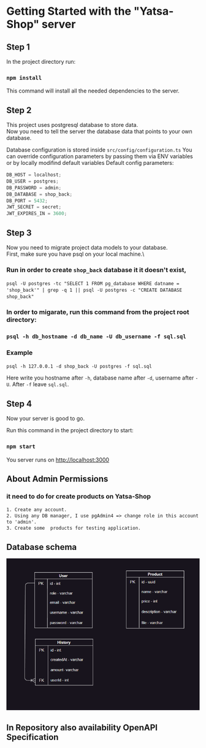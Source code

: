 # Getting Started with the "Yatsa-Shop" server

## Step 1

In the project directory run:

### `npm install`

This command will install all the needed dependencies to the server.

## Step 2

This project uses postgresql database to store data.\
Now you need to tell the server the database data that points to your own database.

Database configuration is stored inside `src/config/configuration.ts`
You can override configuration parameters by passing them via ENV variables or by locally modifind default variables
Default config parameters:

```javascript
DB_HOST = localhost;
DB_USER = postgres;
DB_PASSWORD = admin;
DB_DATABASE = shop_back;
DB_PORT = 5432;
JWT_SECRET = secret;
JWT_EXPIRES_IN = 3600;
```

## Step 3

Now you need to migrate project data models to your database.\
First, make sure you have psql on your local machine.\

### Run in order to create `shop_back` database it it doesn't exist,

`psql -U postgres -tc "SELECT 1 FROM pg_database WHERE datname = 'shop_back'" | grep -q 1 || psql -U postgres -c "CREATE DATABASE shop_back"`

### In order to migarate, run this command from the project root directory:

### `psql -h db_hostname -d db_name -U db_username -f sql.sql`

### Example

`psql -h 127.0.0.1 -d shop_back -U postgres -f sql.sql`

Here write you hostname after `-h`, database name after `-d`, username after `-U`. After `-f` leave `sql.sql`.

## Step 4

Now your server is good to go.

Run this command in the project directory to start:

### `npm start`

You server runs on [http://localhost:3000](http://localhost:3000)

## About Admin Permissions

### it need to do for create products on Yatsa-Shop

```
1. Create any account.
2. Using any DB manager, I use pgAdmin4 => change role in this account to 'admin'.
3. Create some  products for testing application.
```

## Database schema

![DB_diagram](./docs/schema.png)

## In Repository also availability OpenAPI Specification
